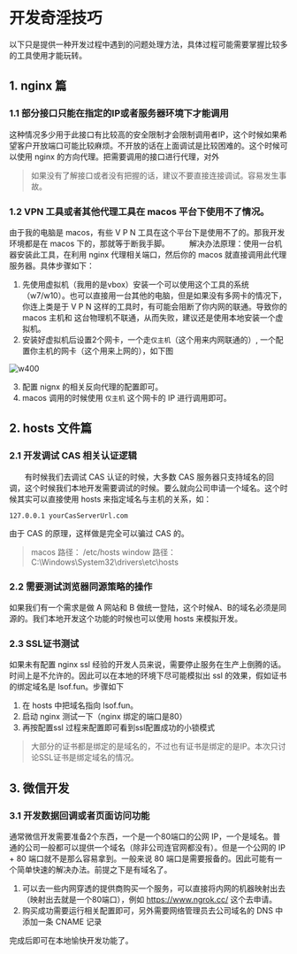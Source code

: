 # 开发奇淫技巧

以下只是提供一种开发过程中遇到的问题处理方法，具体过程可能需要掌握比较多的工具使用才能玩转。

## 1. nginx 篇

### 1.1 部分接口只能在指定的IP或者服务器环境下才能调用
这种情况多少用于此接口有比较高的安全限制才会限制调用者IP，这个时候如果希望客户开放端口可能比较麻烦。不开放的话在上面调试是比较困难的。这个时候可以使用 nginx 的方向代理。把需要调用的接口进行代理，对外

> 如果没有了解接口或者没有把握的话，建议不要直接连接调试。容易发生事故。

### 1.2 VPN 工具或者其他代理工具在 macos 平台下使用不了情况。
由于我的电脑是 macos，有些 V P N 工具在这个平台下是使用不了的。那我开发环境都是在 macos 下的，那就等于断我手脚。
　　
解决办法原理：使用一台机器安装此工具，在利用 nginx 代理相关端口，然后你的 macos 就直接调用此代理服务器。具体步骤如下：

1. 先使用虚拟机（我用的是vbox）安装一个可以使用这个工具的系统（w7/w10）。也可以直接用一台其他的电脑，但是如果没有多网卡的情况下，你连上类是于 V P N 这样的工具时，有可能会阻断了你内网的联通。导致你的 macos 主机和 这台物理机不联通，从而失败，建议还是使用本地安装一个虚拟机。
2. 安装好虚拟机后设置2个网卡，一个走`仅主机`（这个用来内网联通的）, 一个配置你主机的网卡（这个用来上网的），如下图

![w400](http://img.lsof.fun/2020-03-27-15853219156875.jpg)

3. 配置 nignx 的相关反向代理的配置即可。
4. macos 调用的时候使用 `仅主机` 这个网卡的 IP 进行调用即可。

## 2. hosts 文件篇

### 2.1 开发调试 CAS 相关认证逻辑
　　有时候我们去调试 CAS 认证的时候，大多数 CAS 服务器只支持域名的回调，这个时候我们本地开发需要调试的时候。要么就向公司申请一个域名。这个时候其实可以直接使用 hosts 来指定域名与主机的关系，如：

```
127.0.0.1 yourCasServerUrl.com
```
由于 CAS 的原理，这样做是完全可以骗过 CAS 的。

>macos 路径： /etc/hosts
window 路径：C:\Windows\System32\drivers\etc\hosts

### 2.2 需要测试浏览器同源策略的操作
如果我们有一个需求是做 A 网站和 B 做统一登陆，这个时候A、B的域名必须是同源的。我们本地开发这个功能的时候也可以使用 hosts 来模拟开发。

### 2.3 SSL证书测试
如果未有配置 nginx ssl 经验的开发人员来说，需要停止服务在生产上倒腾的话。时间上是不允许的。因此可以在本地的环境下尽可能模拟出 ssl 的效果，假如证书的绑定域名是 lsof.fun。步骤如下

1. 在 hosts 中把域名指向 lsof.fun。
2. 启动 nginx 测试一下（nginx 绑定的端口是80）
3. 再按配置ssl 过程来配置即可看到ssl配置成功的小锁模式

> 大部分的证书都是绑定的是域名的，不过也有证书是绑定的是IP。本次只讨论SSL证书是绑定域名的情况。

## 3. 微信开发
### 3.1 开发数据回调或者页面访问功能
通常微信开发需要准备2个东西，一个是一个80端口的公网 IP，一个是域名。普通的公司一般都可以提供一个域名（除非公司连官网都没有）。但是一个公网的 IP + 80 端口就不是那么容易拿到。一般来说 80 端口是需要报备的。因此可能有一个简单快速的解决办法。前提之下是有域名了。

1. 可以去一些内网穿透的提供商购买一个服务，可以直接将内网的机器映射出去（映射出去就是一个80端口），例如 https://www.ngrok.cc/ 这个去申请。
2. 购买成功需要运行相关配置即可，另外需要网络管理员去公司域名的 DNS 中添加一条 CNAME 记录

完成后即可在本地愉快开发功能了。

